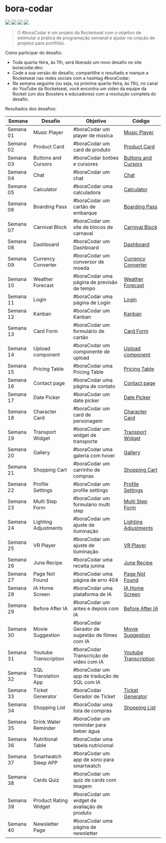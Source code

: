 # bora-codar
<p>
    <img src="https://img.shields.io/github/languages/count/MatheusPrudente/bora-codar"/>
    <img src="https://img.shields.io/github/repo-size/MatheusPrudente/bora-codar"/>
    <img src="https://img.shields.io/github/last-commit/MatheusPrudente/bora-codar"/>
    <img src="https://img.shields.io/github/issues/MatheusPrudente/bora-codar"/>
</p>

>O #boraCodar é um projeto da Rocketseat com o objetivo de  estimular a prática de programação semanal e ajudar na criação de projetos para portifólio.

Como participar do desafio:
- Toda quarta-feira, às 11h, será liberado um novo desafio no site boracodar.dev;
- Code a sua versão do desafio, compartilhe o resultado e marque a Rocketseat nas redes sociais com a hashtag #boraCodar;
- Na semana seguinte (ou seja, na próxima quarta-feira, às 11h), no canal do YouTube da Rocketseat, você encontra um vídeo da equipe da Rocket (um dos Boosters e educadores) com a resolução completa do desafio.

Resultados dos desafios:

| Semana | Desafio	   |   Objetivo	|   Código	|
|---|---|---|---|
| Semana 01 | Music Player | #boraCodar um player de música | [Music Player](https://github.com/MatheusPrudente/bora-codar/tree/main/01-music-player) |
| Semana 02 | Product Card | #boraCodar um card de produto | [Product Card](https://github.com/MatheusPrudente/bora-codar/tree/main/02-product-card) |
| Semana 03 | Buttons and Cursors | #boraCodar botões e cursores | [Buttons and Cursors](https://github.com/MatheusPrudente/bora-codar/tree/main/03-buttons) |
| Semana 04 | Chat | #boraCodar um chat |[Chat](https://github.com/MatheusPrudente/bora-codar/tree/main/04-chat) |
| Semana 05 | Calculator | #boraCodar uma calculadora | [Calculator](https://github.com/MatheusPrudente/bora-codar/tree/main/05-calculator) |
| Semana 06 | Boarding Pass | #boraCodar um cartão de embarque | [Boarding Pass](https://github.com/MatheusPrudente/bora-codar/tree/main/06-boarding-pass) |
| Semana 07 | Carnival Block | #boraCodar um site de blocos de carnaval | [Carnival Block](https://github.com/MatheusPrudente/bora-codar/tree/main/07-carnival-block) |
| Semana 08 | Dashboard | #boraCodar um Dashboard | [Dashboard](https://github.com/MatheusPrudente/bora-codar/tree/main/08-dashboard) |
| Semana 09 | Currency Converter | #boraCodar um conversor de moeda | [Currency Converter](https://github.com/MatheusPrudente/bora-codar/tree/main/09-currency-converter) |
| Semana 10 | Weather Forecast | #boraCodar uma página de previsão de tempo | [Weather Forecast](https://github.com/MatheusPrudente/bora-codar/tree/main/10-weather-forecast)|
| Semana 11 | Login | #boraCodar uma página de Login | [Login](https://github.com/MatheusPrudente/bora-codar/tree/main/11-login)|
| Semana 12 | Kanban | #boraCodar um Kanban | [Kanban](https://github.com/MatheusPrudente/bora-codar/tree/main/12-kanban) |
| Semana 13 | Card Form | #boraCodar um formulário de cartão | [Card Form](https://github.com/MatheusPrudente/bora-codar/tree/main/12-card-form) |
| Semana 14 | Upload component| #boraCodar um componente de upload | [Upload component](https://github.com/MatheusPrudente/bora-codar/tree/main/14-upload-component) |
| Semana 15 | Pricing Table| #boraCodar uma Pricing Table | [Pricing Table](https://github.com/MatheusPrudente/bora-codar/tree/main/15-pricing-table) |
| Semana 16 | Contact page | #boraCodar uma página de contato | [Contact page](https://github.com/MatheusPrudente/bora-codar/tree/main/16-contact-page) |
| Semana 17 | Date Picker  | #boraCodar um date picker | [Date Picker](https://github.com/MatheusPrudente/bora-codar/tree/main/17-date-picker) |
| Semana 18 | Character Card  | #boraCodar um card de personagem | [Character Card](https://github.com/MatheusPrudente/bora-codar/tree/main/18-character-card) |
| Semana 19 | Transport Widget | #boraCodar um widget de transporte | [Transport Widget](https://github.com/MatheusPrudente/bora-codar/tree/main/19-transport-widget) |
| Semana 20 | Gallery  | #boraCodar uma galeria com hover | [Gallery](https://github.com/MatheusPrudente/bora-codar/tree/main/20-gallery) |
| Semana 21 | Shopping Cart | #boraCodar um carrinho de compras | [Shopping Cart](https://github.com/MatheusPrudente/bora-codar/tree/main/21-shopping-cart) |
| Semana 22 | Profile Settings | #boraCodar um profile settings| [Profile Settings](https://github.com/MatheusPrudente/bora-codar/tree/main/22-profile-settings) |
| Semana 23 | Multi Step Form | #boraCodar um formulário multi step | [Multi Step Form](https://github.com/MatheusPrudente/bora-codar/tree/main/23-multi-step-form) |
| Semana 24 | Lighting Adjustments | #boraCodar um ajuste de iluminação | [Lighting Adjustments](https://github.com/MatheusPrudente/bora-codar/tree/main/24-lighting-adjustments) |
| Semana 25 | VR Player | #boraCodar um ajuste de iluminação | [VR Player](https://github.com/MatheusPrudente/bora-codar/tree/main/25-vr-player) |
| Semana 26 | June Recipe | #boraCodar uma receita junina | [June Recipe](https://github.com/MatheusPrudente/bora-codar/tree/main/26-june-recipe) |
| Semana 27 | Page Not Found | #boraCodar uma página de erro 404 | [Page Not Found](https://github.com/MatheusPrudente/bora-codar/tree/main/27-page-not-found) |
| Semana 28 | IA Home Screen | #boraCodar uma plataforma de IA | [IA Home Screen](https://github.com/MatheusPrudente/bora-codar/tree/main/28-ia-home-screen) |
| Semana 29 | Before After IA | #boraCodar um antes e depois com IA | [Before After IA](https://github.com/MatheusPrudente/bora-codar/tree/main/29-before-after-ia) |
| Semana 30 | Movie Suggestion | #boraCodar Gerador de sugestão de filmes com IA | [Movie Suggestion](https://github.com/MatheusPrudente/bora-codar/tree/main/30-movie-suggestion) |
| Semana 31 | Youtube Transcription | #boraCodar Transcrição de vídeo com IA | [Youtube Transcription](https://github.com/MatheusPrudente/bora-codar/tree/main/31-youtube-transcription) |
| Semana 32 | SQL Translation App | #boraCodar um app de tradução de SQL com IA | |
| Semana 33 | Ticket Generator | #boraCodar Gerador de Ticket | [Ticket Generator](https://github.com/MatheusPrudente/bora-codar/tree/main/33-ticket-generator) |
| Semana 34 | Shopping List | #boraCodar uma lista de compras | [Shopping List](https://github.com/MatheusPrudente/bora-codar/tree/main/34-shopping-list)|
| Semana 35 | Drink Water Reminder | #boraCodar um reminder para beber água |  |
| Semana 36 | Nutritional Table | #boraCodar uma tabela nutricional |  |
| Semana 37 | Smartwatch Sleep APP | #boraCodar um app de sono para smartwatch |  |
| Semana 38 | Cards Quiz | #boraCodar um quiz de cards com imagem |  |
| Semana 39 | Product Rating Widget | #boraCodar um widget de avaliação de produto |  |
| Semana 40 | Newsletter Page | #boraCodar uma página de newsletter |  |


